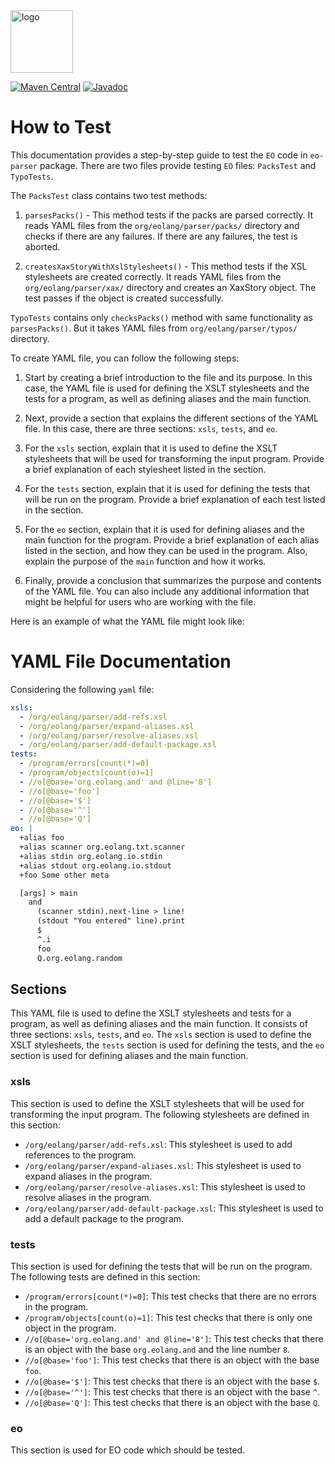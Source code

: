<img alt="logo" src="https://www.objectionary.com/cactus.svg" height="100px" />

[![Maven Central](https://img.shields.io/maven-central/v/org.eolang/eo-parser.svg)](https://maven-badges.herokuapp.com/maven-central/org.eolang/eo-parser)
[![Javadoc](http://www.javadoc.io/badge/org.eolang/eo-parser.svg)](http://www.javadoc.io/doc/org.eolang/eo-parser)

# How to Test

This documentation provides a step-by-step guide to test the `EO` code in `eo-parser` package. There are two files provide 
testing `EO` files: `PacksTest` and `TypoTests`.

The `PacksTest` class contains two test methods:

1. `parsesPacks()` - This method tests if the packs are parsed correctly. It reads YAML files from the `org/eolang/parser/packs/` directory and checks if there are any failures. If there are any failures, the test is aborted.

2. `createsXaxStoryWithXslStylesheets()` - This method tests if the XSL stylesheets are created correctly. It reads YAML files from the `org/eolang/parser/xax/` directory and creates an XaxStory object. The test passes if the object is created successfully.

`TypoTests` contains only `checksPacks()` method with same functionality as `parsesPacks()`. But it takes YAML files from `org/eolang/parser/typos/` directory.

To create YAML file, you can follow the following steps:

1. Start by creating a brief introduction to the file and its purpose. In this case, the YAML file is used for defining the XSLT stylesheets and the tests for a program, as well as defining aliases and the main function.

2. Next, provide a section that explains the different sections of the YAML file. In this case, there are three sections: `xsls`, `tests`, and `eo`.

3. For the `xsls` section, explain that it is used to define the XSLT stylesheets that will be used for transforming the input program. Provide a brief explanation of each stylesheet listed in the section.

4. For the `tests` section, explain that it is used for defining the tests that will be run on the program. Provide a brief explanation of each test listed in the section.

5. For the `eo` section, explain that it is used for defining aliases and the main function for the program. Provide a brief explanation of each alias listed in the section, and how they can be used in the program. Also, explain the purpose of the `main` function and how it works.

6. Finally, provide a conclusion that summarizes the purpose and contents of the YAML file. You can also include any additional information that might be helpful for users who are working with the file.

Here is an example of what the YAML file might look like:

# YAML File Documentation

Considering the following `yaml` file:

```yaml
xsls:
  - /org/eolang/parser/add-refs.xsl
  - /org/eolang/parser/expand-aliases.xsl
  - /org/eolang/parser/resolve-aliases.xsl
  - /org/eolang/parser/add-default-package.xsl
tests:
  - /program/errors[count(*)=0]
  - /program/objects[count(o)=1]
  - //o[@base='org.eolang.and' and @line='8']
  - //o[@base='foo']
  - //o[@base='$']
  - //o[@base='^']
  - //o[@base='Q']
eo: |
  +alias foo
  +alias scanner org.eolang.txt.scanner
  +alias stdin org.eolang.io.stdin
  +alias stdout org.eolang.io.stdout
  +foo Some other meta

  [args] > main
    and
      (scanner stdin).next-line > line!
      (stdout "You entered" line).print
      $
      ^.i
      foo
      Q.org.eolang.random
```

## Sections

This YAML file is used to define the XSLT stylesheets and tests for a program, as well as defining aliases and the main function.
It consists of three sections: `xsls`, `tests`, and `eo`. The `xsls` section is used to define the XSLT stylesheets, the `tests` section is used for defining the tests, and the `eo` section is used for defining aliases and the main function.

### xsls

This section is used to define the XSLT stylesheets that will be used for transforming the input program. The following stylesheets are defined in this section:

- `/org/eolang/parser/add-refs.xsl`: This stylesheet is used to add references to the program.
- `/org/eolang/parser/expand-aliases.xsl`: This stylesheet is used to expand aliases in the program.
- `/org/eolang/parser/resolve-aliases.xsl`: This stylesheet is used to resolve aliases in the program.
- `/org/eolang/parser/add-default-package.xsl`: This stylesheet is used to add a default package to the program.

### tests

This section is used for defining the tests that will be run on the program. The following tests are defined in this section:

- `/program/errors[count(*)=0]`: This test checks that there are no errors in the program.
- `/program/objects[count(o)=1]`: This test checks that there is only one object in the program.
- `//o[@base='org.eolang.and' and @line='8']`: This test checks that there is an object with the base `org.eolang.and` and the line number `8`.
- `//o[@base='foo']`: This test checks that there is an object with the base `foo`.
- `//o[@base='$']`: This test checks that there is an object with the base `$`.
- `//o[@base='^']`: This test checks that there is an object with the base `^`.
- `//o[@base='Q']`: This test checks that there is an object with the base `Q`.

### eo

This section is used for EO code which should be tested.
